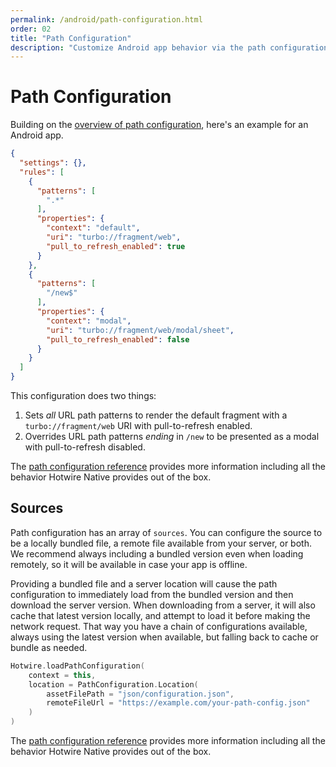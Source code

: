 ```yaml
---
permalink: /android/path-configuration.html
order: 02
title: "Path Configuration"
description: "Customize Android app behavior via the path configuration."
---
```


# Path Configuration

Building on the [overview of path configuration](/overview/path-configuration), here's an example for an Android app.

```json
{
  "settings": {},
  "rules": [
    {
      "patterns": [
        ".*"
      ],
      "properties": {
        "context": "default",
        "uri": "turbo://fragment/web",
        "pull_to_refresh_enabled": true
      }
    },
    {
      "patterns": [
        "/new$"
      ],
      "properties": {
        "context": "modal",
        "uri": "turbo://fragment/web/modal/sheet",
        "pull_to_refresh_enabled": false
      }
    }
  ]
}
```

This configuration does two things:

1. Sets *all* URL path patterns to render the default fragment with a `turbo://fragment/web` URI with pull-to-refresh enabled.
1. Overrides URL path patterns *ending* in `/new` to be presented as a modal with pull-to-refresh disabled.

The [path configuration reference](/reference/path-configuration) provides more information including all the behavior Hotwire Native provides out of the box.

## Sources

Path configuration has an array of `sources`. You can configure the source to be a locally bundled file, a remote file available from your server, or both. We recommend always including a bundled version even when loading remotely, so it will be available in case your app is offline.

Providing a bundled file and a server location will cause the path configuration to immediately load from the bundled version and then download the server version. When downloading from a server, it will also cache that latest version locally, and attempt to load it before making the network request. That way you have a chain of configurations available, always using the latest version when available, but falling back to cache or bundle as needed.

```kotlin
Hotwire.loadPathConfiguration(
    context = this,
    location = PathConfiguration.Location(
        assetFilePath = "json/configuration.json",
        remoteFileUrl = "https://example.com/your-path-config.json"
    )
)
```

The [path configuration reference](/reference/path-configuration) provides more information including all the behavior Hotwire Native provides out of the box.
